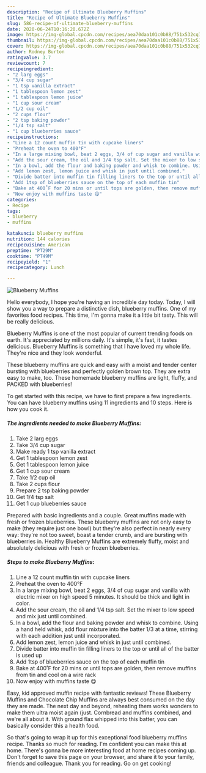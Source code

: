 ```yaml
---
description: "Recipe of Ultimate Blueberry Muffins"
title: "Recipe of Ultimate Blueberry Muffins"
slug: 586-recipe-of-ultimate-blueberry-muffins
date: 2020-06-24T10:16:20.672Z
image: https://img-global.cpcdn.com/recipes/aea70daa101c0b88/751x532cq70/blueberry-muffins-recipe-main-photo.jpg
thumbnail: https://img-global.cpcdn.com/recipes/aea70daa101c0b88/751x532cq70/blueberry-muffins-recipe-main-photo.jpg
cover: https://img-global.cpcdn.com/recipes/aea70daa101c0b88/751x532cq70/blueberry-muffins-recipe-main-photo.jpg
author: Rodney Burton
ratingvalue: 3.7
reviewcount: 7
recipeingredient:
- "2 larg eggs"
- "3/4 cup sugar"
- "1 tsp vanilla extract"
- "1 tablespoon lemon zest"
- "1 tablespoon lemon juice"
- "1 cup sour cream"
- "1/2 cup oil"
- "2 cups flour"
- "2 tsp baking powder"
- "1/4 tsp salt"
- "1 cup blueberries sauce"
recipeinstructions:
- "Line a 12 count muffin tin with cupcake liners"
- "Preheat the oven to 400°F"
- "In a large mixing bowl, beat 2 eggs, 3/4 of cup sugar and vanilla with electric mixer on high speed 5 minutes. It should be thick and light in color."
- "Add the sour cream, the oil and 1/4 tsp salt. Set the mixer to low speed and mix just until combined."
- "In a bowl, add the flour and baking powder and whisk to combine. Using a hand held whisk, add flour mixture into the batter 1/3 at a time, stirring with each addition just until incorporated."
- "Add lemon zest, lemon juice and whisk in just until combined."
- "Divide batter into muffin tin filling liners to the top or until all of the batter is used up"
- "Add 1tsp of blueberries sauce on the top of each muffin tin"
- "Bake at 400˚F for 20 mins or until tops are golden, then remove muffins from tin and cool on a wire rack"
- "Now enjoy with muffins taste 😋"
categories:
- Recipe
tags:
- blueberry
- muffins

katakunci: blueberry muffins 
nutrition: 144 calories
recipecuisine: American
preptime: "PT29M"
cooktime: "PT49M"
recipeyield: "1"
recipecategory: Lunch

---
```



![Blueberry Muffins](https://img-global.cpcdn.com/recipes/aea70daa101c0b88/751x532cq70/blueberry-muffins-recipe-main-photo.jpg)

Hello everybody, I hope you're having an incredible day today. Today, I will show you a way to prepare a distinctive dish, blueberry muffins. One of my favorites food recipes. This time, I'm gonna make it a little bit tasty. This will be really delicious.

Blueberry Muffins is one of the most popular of current trending foods on earth. It's appreciated by millions daily. It's simple, it's fast, it tastes delicious. Blueberry Muffins is something that I have loved my whole life. They're nice and they look wonderful.

These blueberry muffins are quick and easy with a moist and tender center bursting with blueberries and perfectly golden brown top. They are extra easy to make, too. These homemade blueberry muffins are light, fluffy, and PACKED with blueberries!


To get started with this recipe, we have to first prepare a few ingredients. You can have blueberry muffins using 11 ingredients and 10 steps. Here is how you cook it.

<!--inarticleads1-->

##### The ingredients needed to make Blueberry Muffins:

1. Take 2 larg eggs
1. Take 3/4 cup sugar
1. Make ready 1 tsp vanilla extract
1. Get 1 tablespoon lemon zest
1. Get 1 tablespoon lemon juice
1. Get 1 cup sour cream
1. Take 1/2 cup oil
1. Take 2 cups flour
1. Prepare 2 tsp baking powder
1. Get 1/4 tsp salt
1. Get 1 cup blueberries sauce


Prepared with basic ingredients and a couple. Great muffins made with fresh or frozen blueberries. These blueberry muffins are not only easy to make (they require just one bowl) but they&#39;re also perfect in nearly every way: they&#39;re not too sweet, boast a tender crumb, and are bursting with blueberries in. Healthy Blueberry Muffins are extremely fluffy, moist and absolutely delicious with fresh or frozen blueberries. 

<!--inarticleads2-->

##### Steps to make Blueberry Muffins:

1. Line a 12 count muffin tin with cupcake liners
1. Preheat the oven to 400°F
1. In a large mixing bowl, beat 2 eggs, 3/4 of cup sugar and vanilla with electric mixer on high speed 5 minutes. It should be thick and light in color.
1. Add the sour cream, the oil and 1/4 tsp salt. Set the mixer to low speed and mix just until combined.
1. In a bowl, add the flour and baking powder and whisk to combine. Using a hand held whisk, add flour mixture into the batter 1/3 at a time, stirring with each addition just until incorporated.
1. Add lemon zest, lemon juice and whisk in just until combined.
1. Divide batter into muffin tin filling liners to the top or until all of the batter is used up
1. Add 1tsp of blueberries sauce on the top of each muffin tin
1. Bake at 400˚F for 20 mins or until tops are golden, then remove muffins from tin and cool on a wire rack
1. Now enjoy with muffins taste 😋


Easy, kid approved muffin recipe with fantastic reviews! These Blueberry Muffins and Chocolate Chip Muffins are always best consumed on the day they are made. The next day and beyond, reheating them works wonders to make them ultra moist again (just. Cornbread and muffins combined, and we&#39;re all about it. With ground flax whipped into this batter, you can basically consider this a health food. 

So that's going to wrap it up for this exceptional food blueberry muffins recipe. Thanks so much for reading. I'm confident you can make this at home. There's gonna be more interesting food at home recipes coming up. Don't forget to save this page on your browser, and share it to your family, friends and colleague. Thank you for reading. Go on get cooking!
